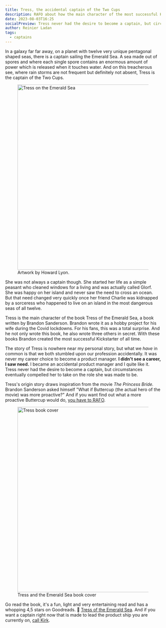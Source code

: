 ```yaml
---
title: Tress, the accidental captain of the Two Cups
description: RAFO about how the main character of the most successful Kickstarter of all time became an accidental captain.
date: 2023-08-03T16:25
socialPreview: Tress never had the desire to become a captain, but circumstances eventually compelled her to take on the role she was made to be.
author: Reinier Ladan
tags:
  - captains
---
```


In a galaxy far far away, on a planet with twelve very unique pentagonal shaped seas, there is a captain sailing the Emerald Sea. A sea made out of spores and where each single spore contains an enormous amount of power which is released when it touches water. And on this treacherous see, where rain storms are not frequent but definitely not absent, Tress is the captain of the Two Cups.

<figure><img src="/images/tress.jpg" width="600" alt="Tress on the Emerald Sea"><figcaption>Artwork by Howard Lyon.</figcaption></figure>

She was not always a captain though. She started her life as a simple peasant who cleaned windows for a living and was actually called Glorf. She was happy on her island and never saw the need to cross an ocean. But that need changed very quickly once her friend Charlie was kidnapped by a sorceress who happened to live on an island in the most dangerous seas of all twelve. 

Tress is the main character of the book Tress of the Emerald Sea, a book written by Brandon Sanderson. Brandon wrote it as a hobby project for his wife during the Covid lockdowns. For his fans, this was a total surprise. And he not only wrote this book, he also wrote three others in secret. With these books Brandon created the most successful Kickstarter of all time.

The story of Tress is nowhere near my personal story, but what we _have_ in common is that we both stumbled upon our profession accidentally. It was never my career choice to become a product manager. **I didn't see a career, I saw need.** I became an accidental product manager and I quite like it. Tress never had the desire to become a captain, but circumstances eventually compelled her to take on the role she was made to be.

Tress's origin story draws inspiration from the movie _The Princess Bride._ Brandon Sanderson asked himself "What if Buttercup (the actual hero of the movie) was more proactive?" And if you want find out what a more proactive Buttercup would do, [you have to RAFO](https://faq.brandonsanderson.com/knowledge-base/what-is-rafo/).

<figure><img src="/images/tress-book-cover.jpg" width="600" alt="Tress book cover"><figcaption>Tress and the Emerald Sea book cover</figcaption></figure>

Go read the book, it's a fun, light and very entertaining read and has a whopping 4,5 stars on Goodreads. 📗 [Tress of the Emerald Sea](https://www.goodreads.com/en/book/show/60531406). And if you want a captain right now that is made to lead the product ship you are currently on, [call Kirk](mailto:captain@kirkandblackbeard.com?subject=Calling%20Kirk).